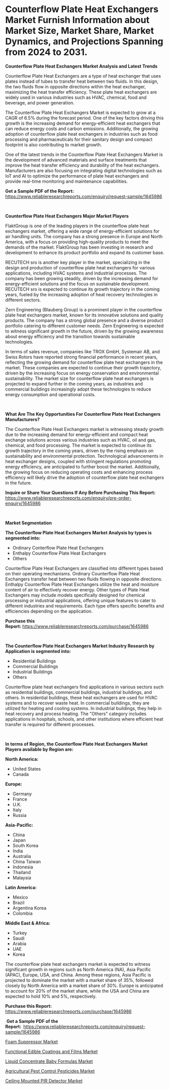 <p><h1>Counterflow Plate Heat Exchangers Market Furnish Information about Market Size, Market Share, Market Dynamics, and Projections Spanning from 2024 to 2031.</h1></p><p><strong>Counterflow Plate Heat Exchangers Market Analysis and Latest Trends</strong></p>
<p><p>Counterflow Plate Heat Exchangers are a type of heat exchanger that uses plates instead of tubes to transfer heat between two fluids. In this design, the two fluids flow in opposite directions within the heat exchanger, maximizing the heat transfer efficiency. These plate heat exchangers are widely used in various industries such as HVAC, chemical, food and beverage, and power generation.</p><p>The Counterflow Plate Heat Exchangers Market is expected to grow at a CAGR of 6.5% during the forecast period. One of the key factors driving this growth is the increasing demand for energy-efficient heat exchangers that can reduce energy costs and carbon emissions. Additionally, the growing adoption of counterflow plate heat exchangers in industries such as food processing and pharmaceuticals for their sanitary design and compact footprint is also contributing to market growth.</p><p>One of the latest trends in the Counterflow Plate Heat Exchangers Market is the development of advanced materials and surface treatments that improve the heat transfer efficiency and durability of the heat exchangers. Manufacturers are also focusing on integrating digital technologies such as IoT and AI to optimize the performance of plate heat exchangers and provide real-time monitoring and maintenance capabilities.</p></p>
<p><strong>Get a Sample PDF of the Report:&nbsp;</strong> <a href="https://www.reliableresearchreports.com/enquiry/request-sample/1645986">https://www.reliableresearchreports.com/enquiry/request-sample/1645986</a></p>
<p>&nbsp;</p>
<p><strong>Counterflow Plate Heat Exchangers Major Market Players</strong></p>
<p><p>FlaktGroup is one of the leading players in the counterflow plate heat exchangers market, offering a wide range of energy-efficient solutions for air handling units. The company has a strong presence in Europe and North America, with a focus on providing high-quality products to meet the demands of the market. FlaktGroup has been investing in research and development to enhance its product portfolio and expand its customer base.</p><p>RECUTECH sro is another key player in the market, specializing in the design and production of counterflow plate heat exchangers for various applications, including HVAC systems and industrial processes. The company has been growing steadily, driven by the increasing demand for energy-efficient solutions and the focus on sustainable development. RECUTECH sro is expected to continue its growth trajectory in the coming years, fueled by the increasing adoption of heat recovery technologies in different sectors.</p><p>Zern Engineering (Blauberg Group) is a prominent player in the counterflow plate heat exchangers market, known for its innovative solutions and quality products. The company has a strong global presence and a diverse product portfolio catering to different customer needs. Zern Engineering is expected to witness significant growth in the future, driven by the growing awareness about energy efficiency and the transition towards sustainable technologies.</p><p>In terms of sales revenue, companies like TROX GmbH, Systemair AB, and Swiss Rotors have reported strong financial performance in recent years, reflecting the growing demand for counterflow plate heat exchangers in the market. These companies are expected to continue their growth trajectory, driven by the increasing focus on energy conservation and environmental sustainability. The market size for counterflow plate heat exchangers is projected to expand further in the coming years, as industries and commercial buildings increasingly adopt these technologies to reduce energy consumption and operational costs.</p></p>
<p>&nbsp;</p>
<p><strong>What Are The Key Opportunities For Counterflow Plate Heat Exchangers Manufacturers?</strong></p>
<p><p>The Counterflow Plate Heat Exchangers market is witnessing steady growth due to the increasing demand for energy-efficient and compact heat exchange solutions across various industries such as HVAC, oil and gas, chemical, and food processing. The market is expected to continue its growth trajectory in the coming years, driven by the rising emphasis on sustainability and environmental protection. Technological advancements in heat exchanger designs, coupled with stringent regulations promoting energy efficiency, are anticipated to further boost the market. Additionally, the growing focus on reducing operating costs and enhancing process efficiency will likely drive the adoption of counterflow plate heat exchangers in the future.</p></p>
<p><strong>Inquire or Share Your Questions If Any Before Purchasing This Report:</strong> <a href="https://www.reliableresearchreports.com/enquiry/pre-order-enquiry/1645986">https://www.reliableresearchreports.com/enquiry/pre-order-enquiry/1645986</a></p>
<p>&nbsp;</p>
<p><strong>Market Segmentation</strong></p>
<p><strong>The Counterflow Plate Heat Exchangers Market Analysis by types is segmented into:</strong></p>
<p><ul><li>Ordinary Conterflow Plate Heat Exchangers</li><li>Enthalpy Counterflow Plate Heat Exchangers</li><li>Others</li></ul></p>
<p><p>Counterflow Plate Heat Exchangers are classified into different types based on their operating mechanisms. Ordinary Counterflow Plate Heat Exchangers transfer heat between two fluids flowing in opposite directions. Enthalpy Counterflow Plate Heat Exchangers utilize the heat and moisture content of air to effectively recover energy. Other types of Plate Heat Exchangers may include models specifically designed for chemical processing or industrial applications, offering unique features to cater to different industries and requirements. Each type offers specific benefits and efficiencies depending on the application.</p></p>
<p><strong>Purchase this Report:&nbsp;</strong><a href="https://www.reliableresearchreports.com/purchase/1645986">https://www.reliableresearchreports.com/purchase/1645986</a></p>
<p>&nbsp;</p>
<p><strong>The Counterflow Plate Heat Exchangers Market Industry Research by Application is segmented into:</strong></p>
<p><ul><li>Residential Buildings</li><li>Commercial Buildings</li><li>Industrial Buildings</li><li>Others</li></ul></p>
<p><p>Counterflow plate heat exchangers find applications in various sectors such as residential buildings, commercial buildings, industrial buildings, and others. In residential buildings, these heat exchangers are used for HVAC systems and to recover waste heat. In commercial buildings, they are utilized for heating and cooling systems. In industrial buildings, they help in heat recovery and process heating. The "Others" category includes applications in hospitals, schools, and other institutions where efficient heat transfer is required for different processes.</p></p>
<p>&nbsp;</p>
<p><strong>In terms of Region, the Counterflow Plate Heat Exchangers Market Players available by Region are:</strong></p>
<p>
    <p> <strong> North America: </strong>
        <ul>
            <li>United States</li>
            <li>Canada</li>
        </ul>
        </p> 
    <p> <strong> Europe: </strong>
        <ul>
            <li>Germany</li>
            <li>France</li>
            <li>U.K.</li>
            <li>Italy</li>
            <li>Russia</li>
        </ul>
        </p> 
    <p> <strong> Asia-Pacific: </strong>
        <ul>
            <li>China</li>
            <li>Japan</li>
            <li>South Korea</li>
            <li>India</li>
            <li>Australia</li>
            <li>China Taiwan</li>
            <li>Indonesia</li>
            <li>Thailand</li>
            <li>Malaysia</li>
        </ul>
        </p> 
    <p> <strong> Latin America: </strong>
        <ul>
            <li>Mexico</li>
            <li>Brazil</li>
            <li>Argentina Korea</li>
            <li>Colombia</li>
        </ul>
        </p> 
    <p> <strong> Middle East & Africa: </strong>
        <ul>
            <li>Turkey</li>
            <li>Saudi</li>
            <li>Arabia</li>
            <li>UAE</li>
            <li>Korea</li>
        </ul>
    </p>
    </p>
<p><p>The counterflow plate heat exchangers market is expected to witness significant growth in regions such as North America (NA), Asia Pacific (APAC), Europe, USA, and China. Among these regions, Asia Pacific is projected to dominate the market with a market share of 35%, followed closely by North America with a market share of 30%. Europe is anticipated to account for 20% of the market share, while the USA and China are expected to hold 10% and 5%, respectively.</p></p>
<p><strong>Purchase this Report: </strong><a href="https://www.reliableresearchreports.com/purchase/1645986">https://www.reliableresearchreports.com/purchase/1645986</a></p>
<p>&nbsp;<strong>Get a Sample PDF of the Report:&nbsp;&nbsp;</strong><a href="https://www.reliableresearchreports.com/enquiry/request-sample/1645986">https://www.reliableresearchreports.com/enquiry/request-sample/1645986</a></p>
<p><strong></strong></p>
<p><p><a href="https://view.publitas.com/reportprime-1/foam-suppressor-market-insights-market-players-and-forecast-till-2031/">Foam Suppressor Market</a></p><p><a href="https://lydian-appliance-61d.notion.site/Functional-Edible-Coatings-and-Films-Market-Size-and-Growth-Market-Segmentation-Regional-and-Count-047a45ef82c445b79f31c93266fb19c4">Functional Edible Coatings and Films Market</a></p><p><a href="https://forested-sushi-9b0.notion.site/Liquid-Concentrate-Baby-Formulas-Market-Analysis-and-Market-Size-Global-Industry-Overview-Market-S-a417a9871fdf432b9cdd044ed45ed5f0">Liquid Concentrate Baby Formulas Market</a></p><p><a href="https://summer-dogwood-3e9.notion.site/Agricultural-Pest-Control-Pesticides-Market-Research-Report-Unlocks-Analysis-on-the-Market-Financial-7bf81441661944b2bab957d86d52edb7">Agricultural Pest Control Pesticides Market</a></p><p><a href="https://view.publitas.com/reportprime-1/ceiling-mounted-pir-detector-market-centers-on-aspects-such-as-market-growth-market-share-market-opportunity-and-projected-forecasts-spanning-from-2024-to-2031/">Ceiling Mounted PIR Detector Market</a></p></p>